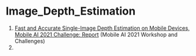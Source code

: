 # Image_Depth_Estimation
1. [Fast and Accurate Single-Image Depth Estimation on Mobile Devices, Mobile AI 2021 Challenge: Report](https://arxiv.org/abs/2105.08630) (Mobile AI 2021 Workshop and Challenges)
2. 
